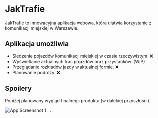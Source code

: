 
# JakTrafie

JakTrafie to innowacyjna aplikacja webowa, która ułatwia korzystanie z komunikacji miejskiej w Warszawie.



## Aplikacja umożliwia

- Śledzenie pojazdów komunikacji miejskiej w czasie rzeczywistym. ❌
- Wyświetlanie aktualnych tras pojazdów oraz przystanków. (WIP)
- Przeglądanie rozkładów jazdy w aktualnej formie. ❌
- Planowanie podróży. ❌


## Spoilery
Poniżej planowany wygląd finalnego produktu (w dalekiej przyszłości).

![App Screenshot 1](https://i.ibb.co/LQ0b04J/Desktop-1-1.jpg)
.
.
.
